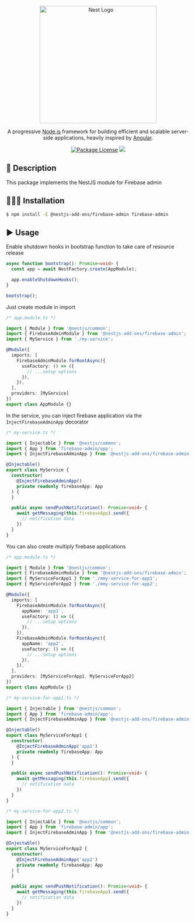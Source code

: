 <p align="center">
  <a href="http://nestjs.com/" target="blank"><img src="https://nestjs.com/img/logo_text.svg" width="320" alt="Nest Logo" /></a>
</p>

  <p align="center">A progressive <a href="http://nodejs.org" target="blank">Node.js</a> framework for building efficient and scalable server-side applications, heavily inspired by <a href="https://angular.io" target="blank">Angular</a>.</p>
    <p align="center">
<a href="https://github.com/fjodor-rybakov/discord-nestjs/blob/master/LICENSE"><img src="https://img.shields.io/npm/l/@nestjs/core.svg" alt="Package License" /></a>
  <a href="https://paypal.com/paypalme/fjodorrybakov"><img src="https://img.shields.io/badge/Donate-PayPal-dc3d53.svg"/></a>
</p>

## 🧾 Description

This package implements the NestJS module for Firebase admin

## 👨🏻‍💻 Installation <a name="Installation"></a>

```bash
$ npm install -E @nestjs-add-ons/firebase-admin firebase-admin
```

## ▶️ Usage <a name="Usage"></a>

Enable shutdown hooks in bootstrap function to take care of resource release

```typescript
async function bootstrap(): Promise<void> {
  const app = await NestFactory.create(AppModule);

  app.enableShutdownHooks();
}

bootstrap();
```

Just create module in import

```typescript
/* app.module.ts */

import { Module } from '@nestjs/common';
import { FirebaseAdminModule } from '@nestjs-add-ons/firebase-admin';
import { MyService } from './my-service';

@Module({
  imports: [
    FirebaseAdminModule.forRootAsync({
      useFactory: () => ({
        // ...setup options
      }),
    }),
  ],
  providers: [MyService]
})
export class AppModule {}
```

In the service, you can inject firebase application via the `InjectFirebaseAdminApp` decorator

```typescript
/* my-service.ts */

import { Injectable } from '@nestjs/common';
import { App } from 'firebase-admin/app';
import { InjectFirebaseAdminApp } from '@nestjs-add-ons/firebase-admin';

@Injectable()
export class MyService {
  constructor(
    @InjectFirebaseAdminApp()
    private readonly firebaseApp: App
  ) {
  }

  public async sendPushNotification(): Promise<void> {
    await getMessaging(this.firebaseApp).send({
      // notification data
    })
  }
}
```

You can also create multiply firebase applications

```typescript
/* app.module.ts */

import { Module } from '@nestjs/common';
import { FirebaseAdminModule } from '@nestjs-add-ons/firebase-admin';
import { MyServiceForApp1 } from './mmy-service-for-app1';
import { MyServiceForApp2 } from './mmy-service-for-app2';

@Module({
  imports: [
    FirebaseAdminModule.forRootAsync({
      appName: 'app1',
      useFactory: () => ({
        // ...setup options
      }),
    }),
    FirebaseAdminModule.forRootAsync({
      appName: 'app2',
      useFactory: () => ({
        // ...setup options
      }),
    }),
  ],
  providers: [MyServiceForApp1, MyServiceForApp2]
})
export class AppModule {}
```

```typescript
/* my-service-for-app1.ts */

import { Injectable } from '@nestjs/common';
import { App } from 'firebase-admin/app';
import { InjectFirebaseAdminApp } from '@nestjs-add-ons/firebase-admin';

@Injectable()
export class MyServiceForApp1 {
  constructor(
    @InjectFirebaseAdminApp('app1')
    private readonly firebaseApp: App
  ) {
  }

  public async sendPushNotification(): Promise<void> {
    await getMessaging(this.firebaseApp).send({
      // notification data
    })
  }
}
```

```typescript
/* my-service-for-app2.ts */

import { Injectable } from '@nestjs/common';
import { App } from 'firebase-admin/app';
import { InjectFirebaseAdminApp } from '@nestjs-add-ons/firebase-admin';

@Injectable()
export class MyServiceForApp2 {
  constructor(
    @InjectFirebaseAdminApp('app2')
    private readonly firebaseApp: App
  ) {
  }

  public async sendPushNotification(): Promise<void> {
    await getMessaging(this.firebaseApp).send({
      // notification data
    })
  }
}
```

